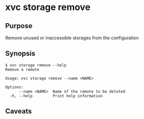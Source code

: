 # xvc storage remove

## Purpose

Remove unused or inaccessible storages from the configuration

## Synopsis 

```console
$ xvc storage remove --help
Remove a remote

Usage: xvc storage remove --name <NAME>

Options:
      --name <NAME>  Name of the remote to be deleted
  -h, --help         Print help information

```

## Caveats



